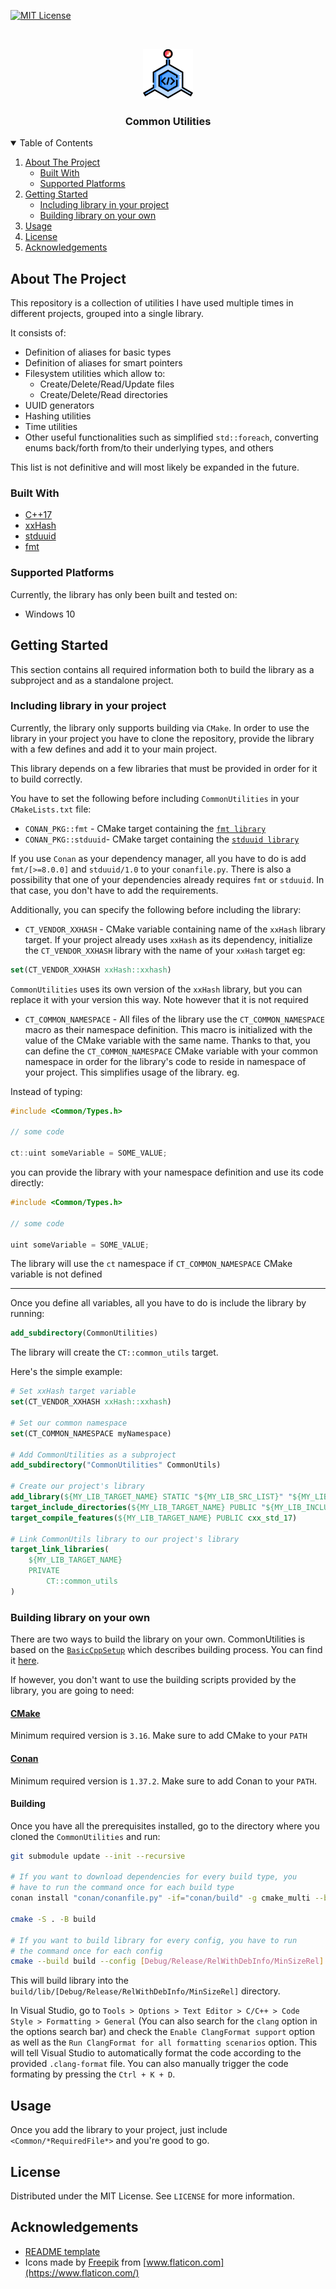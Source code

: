 [![MIT License][license-shield]][license-url]



<!-- PROJECT LOGO -->
<br />
<p align="center">
  <a href="#">
    <img src="docs/resources/cell-programming.png" alt="Logo" width="80" height="80">
  </a>

  <h3 align="center">Common Utilities</h3>
</p>



<!-- TABLE OF CONTENTS -->
<details open="open">
	<summary>Table of Contents</summary>
	<ol>
		<li>
			<a href="#about-the-project">About The Project</a>
			<ul>
				<li><a href="#built-with">Built With</a></li>
				<li><a href="#supported-platforms">Supported Platforms</li>
			</ul>
		</li>
		<li>
			<a href="#getting-started">Getting Started</a>
			<ul>
				<li><a href="#including-library-in-your-project">Including library in your project</a></li>
				<li><a href="#building-library-on-your-own">Building library on your own</a></li>
			</ul>
		</li>
		<li><a href="#usage">Usage</a></li>
		<li><a href="#license">License</a></li>
		<li><a href="#acknowledgements">Acknowledgements</a></li>
	</ol>
</details>



<!-- ABOUT THE PROJECT -->
## About The Project

This repository is a collection of utilities I have used multiple times in different projects, grouped into a single library.

It consists of:

 - Definition of aliases for basic types
 - Definition of aliases for smart pointers
 - Filesystem utilities which allow to:
	 + Create/Delete/Read/Update files
	 + Create/Delete/Read directories
 - UUID generators
 - Hashing utilities
 - Time utilities
 - Other useful functionalities such as simplified `std::foreach`, converting enums back/forth from/to their underlying types, and others

This list is not definitive and will most likely be expanded in the future.
### Built With
* [C++17](https://en.cppreference.com/w/cpp/17)
* [xxHash](https://github.com/Cyan4973/xxHash)
* [stduuid](https://github.com/mariusbancila/stduuid)
* [fmt](https://github.com/fmtlib/fmt)

### Supported Platforms
Currently, the library has only been built and tested on:

 - Windows 10

<!-- GETTING STARTED -->
## Getting Started

This section contains all required information both to build the library as a subproject and as a standalone project.

### Including library in your project
Currently, the library only supports building via `CMake`.
In order to use the library in your project you have to clone the repository, provide the library with a few defines and add it to your main project.

This library depends on a few libraries that must be provided in order for it to build correctly.

You have to set the following before including `CommonUtilities` in your `CMakeLists.txt` file:

 - `CONAN_PKG::fmt` - CMake target containing the [`fmt library`](https://github.com/fmtlib/fmt)
 - `CONAN_PKG::stduuid`- CMake target containing the [`stduuid library`](https://github.com/mariusbancila/stduuid)
 
If you use `Conan` as your dependency manager, all you have to do is add `fmt/[>=8.0.0]` and `stduuid/1.0` to your `conanfile.py`. There is also a possibility that one of your dependencies already requires `fmt` or `stduuid`. In that case, you don't have to add the requirements.

Additionally, you can specify the following before including the library:

 - `CT_VENDOR_XXHASH` - CMake variable containing name of the `xxHash` library target. If your project already uses `xxHash` as its dependency, initialize the `CT_VENDOR_XXHASH` library with the name of your `xxHash` target eg:

```cmake
set(CT_VENDOR_XXHASH xxHash::xxhash)
```

`CommonUtilities` uses its own version of the `xxHash` library, but you can replace it with your version this way. Note however that it is not required

 - `CT_COMMON_NAMESPACE` - All files of the library use the `CT_COMMON_NAMESPACE` macro as their namespace definition. This macro is initialized with the value of the CMake variable with the same name. Thanks to that, you can define the `CT_COMMON_NAMESPACE` CMake variable with your common namespace in order for the library's code to reside in namespace of your project. This simplifies usage of the library. eg.
 
Instead of typing:


```C++
#include <Common/Types.h>

// some code

ct::uint someVariable = SOME_VALUE;
```
you can provide the library with your namespace definition and use its code directly:

```c++
#include <Common/Types.h>

// some code

uint someVariable = SOME_VALUE;
```
The library will use the `ct` namespace if `CT_COMMON_NAMESPACE` CMake variable is not defined

---

Once you define all variables, all you have to do is include the library by running:

```cmake
add_subdirectory(CommonUtilities)
```
The library will create the `CT::common_utils` target.

Here's the simple example:

```cmake
# Set xxHash target variable
set(CT_VENDOR_XXHASH xxHash::xxhash)

# Set our common namespace
set(CT_COMMON_NAMESPACE myNamespace)

# Add CommonUtilities as a subproject
add_subdirectory("CommonUtilities" CommonUtils)

# Create our project's library
add_library(${MY_LIB_TARGET_NAME} STATIC "${MY_LIB_SRC_LIST}" "${MY_LIB_HEADERS_LIST}")
target_include_directories(${MY_LIB_TARGET_NAME} PUBLIC "${MY_LIB_INCLUDE_DIR}")
target_compile_features(${MY_LIB_TARGET_NAME} PUBLIC cxx_std_17)

# Link CommonUtils library to our project's library
target_link_libraries(
	${MY_LIB_TARGET_NAME}
	PRIVATE
		CT::common_utils
)
```


### Building library on your own
There are two ways to build the library on your own. CommonUtilities is based on the [`BasicCppSetup`](https://github.com/ComaszTyrulik/BasicCppSetup) which describes building process. You can find it [here](https://github.com/ComaszTyrulik/BasicCppSetup#installation).

If however, you don't want to use the building scripts provided by the library, you are going to need:

#### [CMake](https://cmake.org/)
Minimum required version is `3.16`.
Make sure to add CMake to your `PATH`

#### [Conan](https://conan.io/)
Minimum required version is `1.37.2`.
Make sure to add Conan to your `PATH`.

#### Building
Once you have all the prerequisites installed, go to the directory where you cloned the `CommonUtilities` and run:

```sh
git submodule update --init --recursive

# If you want to download dependencies for every build type, you
# have to run the command once for each build type
conan install "conan/conanfile.py" -if="conan/build" -g cmake_multi --build=missing -s build_type=[Debug/Release/RelWithDebInfo/MinSizeRel]

cmake -S . -B build

# If you want to build library for every config, you have to run
# the command once for each config
cmake --build build --config [Debug/Release/RelWithDebInfo/MinSizeRel]
```
This will build library into the `build/lib/[Debug/Release/RelWithDebInfo/MinSizeRel]` directory.

In Visual Studio, go to `Tools > Options > Text Editor > C/C++ > Code Style > Formatting > General` (You can also search for the `clang` option in the options search bar) and check the `Enable ClangFormat support` option as well as the `Run ClangFormat for all formatting scenarios` option. This will tell Visual Studio to automatically format the code according to the provided `.clang-format` file. You can also manually trigger the code formating by pressing the `Ctrl + K + D`.

## Usage
Once you add the library to your project, just include `<Common/*RequiredFile*>` and you're good to go.

## License
Distributed under the MIT License. See `LICENSE` for more information.

## Acknowledgements
* [README template](https://github.com/othneildrew/Best-README-Template)
* Icons made by [Freepik](https://www.freepik.com) from [www.flaticon.com](https://www.flaticon.com/)


[license-shield]: https://img.shields.io/github/license/othneildrew/Best-README-Template.svg?style=for-the-badge
[license-url]: LICENSE
